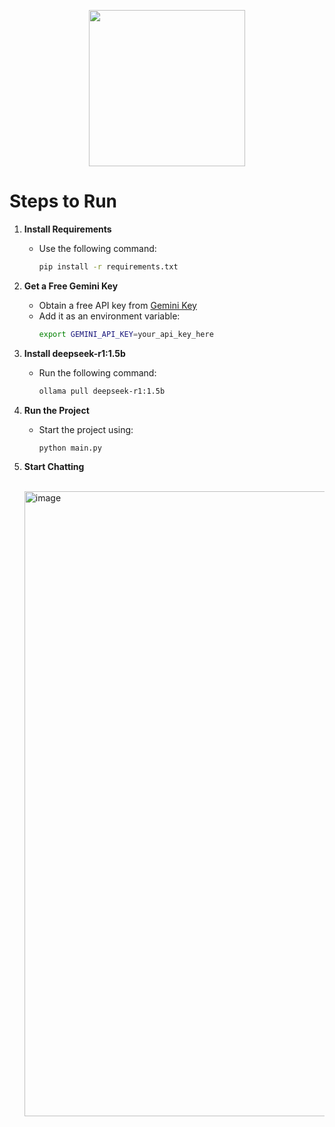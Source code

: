 <p align="center">
  <img src="https://github.com/user-attachments/assets/3d5e525a-538e-4b55-8481-575d9485e5af" width="250" />
</p>

# Steps to Run

1. **Install Requirements**  
   - Use the following command:  
     ```sh
     pip install -r requirements.txt
     ```

2. **Get a Free Gemini Key**  
   - Obtain a free API key from [Gemini Key](https://aistudio.google.com/app/apikey?_gl=1*10cf8pf*_ga*NTk3ODcwNzMuMTczODY1MDI4NQ..*_ga_P1DBVKWT6V*MTczOTQ4MTI1My40LjAuMTczOTQ4MTI1My42MC4wLjE4MTQ4NzU3MDI.)  
   - Add it as an environment variable:  
     ```sh
     export GEMINI_API_KEY=your_api_key_here
     ```

3. **Install deepseek-r1:1.5b**  
   - Run the following command:  
     ```sh
     ollama pull deepseek-r1:1.5b
     ```

4. **Run the Project**  
   - Start the project using:  
     ```sh
     python main.py
     ```

5. **Start Chatting**
   
   <br> <img width="1000" alt="image" src="https://github.com/user-attachments/assets/d53d40bf-9375-4e30-b9d8-e59164a8ad46" />


